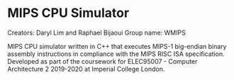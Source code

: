 # MIPS CPU Simulator

Creators: Daryl Lim and Raphael Bijaoui
Group name: WMIPS

MIPS CPU simulator written in C++ that executes MIPS-1 big-endian binary assembly instructions in compliance with the MIPS RISC ISA specification. Developed as part of the coursework for ELEC95007 - Computer Architecture 2 2019-2020 at Imperial College London.

